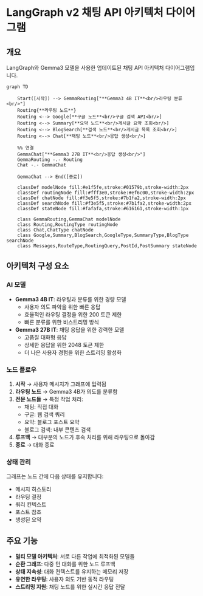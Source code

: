 # LangGraph v2 채팅 API 아키텍처 다이어그램

## 개요

LangGraph와 Gemma3 모델을 사용한 업데이트된 채팅 API 아키텍처 다이어그램입니다.

```mermaid
graph TD

    Start([시작]) --> GemmaRouting["**Gemma3 4B IT**<br/>라우팅 분류<br/>"]
    Routing{**라우팅 노드**}
    Routing <--> Google[**구글 노드**<br/>구글 검색 API<br/>]
    Routing <--> Summary[**요약 노드**<br/>게시글 요약 조회<br/>]
    Routing <--> BlogSearch[**검색 노드**<br/>게시글 목록 조회<br/>]
    Routing <--> Chat[**채팅 노드**<br/>응답 생성<br/>]

    %% 연결
    GemmaChat["**Gemma3 27B IT**<br/>응답 생성<br/>"]
    GemmaRouting -.- Routing
    Chat -.- GemmaChat

    GemmaChat --> End([종료])

    classDef modelNode fill:#e1f5fe,stroke:#01579b,stroke-width:2px
    classDef routingNode fill:#fff3e0,stroke:#ef6c00,stroke-width:2px
    classDef chatNode fill:#f3e5f5,stroke:#7b1fa2,stroke-width:2px
    classDef searchNode fill:#f3e5f5,stroke:#7b1fa2,stroke-width:2px
    classDef stateNode fill:#fafafa,stroke:#616161,stroke-width:1px

    class GemmaRouting,GemmaChat modelNode
    class Routing,RoutingType routingNode
    class Chat,ChatType chatNode
    class Google,Summary,BlogSearch,GoogleType,SummaryType,BlogType searchNode
    class Messages,RouteType,RoutingQuery,PostId,PostSummary stateNode
```

## 아키텍처 구성 요소

### AI 모델

- **Gemma3 4B IT**: 라우팅과 분류를 위한 경량 모델
  - 사용자 의도 파악을 위한 빠른 응답
  - 효율적인 라우팅 결정을 위한 200 토큰 제한
  - 빠른 분류를 위한 비스트리밍 방식
- **Gemma3 27B IT**: 채팅 응답을 위한 강력한 모델
  - 고품질 대화형 응답
  - 상세한 응답을 위한 2048 토큰 제한
  - 더 나은 사용자 경험을 위한 스트리밍 활성화

### 노드 플로우

1. **시작** → 사용자 메시지가 그래프에 입력됨
2. **라우팅 노드** → Gemma3 4B가 의도를 분류함
3. **전문 노드들** → 특정 작업 처리:
   - 채팅: 직접 대화
   - 구글: 웹 검색 쿼리
   - 요약: 블로그 포스트 요약
   - 블로그 검색: 내부 콘텐츠 검색
4. **루프백** → 대부분의 노드가 후속 처리를 위해 라우팅으로 돌아감
5. **종료** → 대화 종료

### 상태 관리

그래프는 노드 간에 다음 상태를 유지합니다:

- 메시지 히스토리
- 라우팅 결정
- 쿼리 컨텍스트
- 포스트 참조
- 생성된 요약

## 주요 기능

- **멀티 모델 아키텍처**: 서로 다른 작업에 최적화된 모델들
- **순환 그래프**: 다중 턴 대화를 위한 노드 루프백
- **상태 지속성**: 대화 컨텍스트를 유지하는 메모리 저장
- **유연한 라우팅**: 사용자 의도 기반 동적 라우팅
- **스트리밍 지원**: 채팅 노드를 위한 실시간 응답 전달
